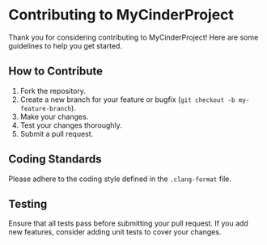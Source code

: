# Contributing to MyCinderProject

Thank you for considering contributing to MyCinderProject! Here are some guidelines to help you get started.

## How to Contribute

1. Fork the repository.
2. Create a new branch for your feature or bugfix (`git checkout -b my-feature-branch`).
3. Make your changes.
4. Test your changes thoroughly.
5. Submit a pull request.

## Coding Standards

Please adhere to the coding style defined in the `.clang-format` file.

## Testing

Ensure that all tests pass before submitting your pull request. If you add new features, consider adding unit tests to cover your changes.